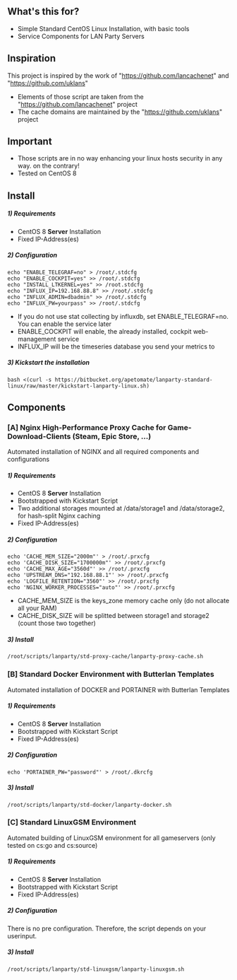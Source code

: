 ## What's this for?

* Simple Standard CentOS Linux Installation, with basic tools
* Service Components for LAN Party Servers

## Inspiration

This project is inspired by the work of "https://github.com/lancachenet" and "https://github.com/uklans"

* Elements of those script are taken from the "https://github.com/lancachenet" project
* The cache domains are maintained by the "https://github.com/uklans" project

## Important

* Those scripts are in no way enhancing your linux hosts security in any way. on the contrary!
* Tested on CentOS 8

## Install
##### 1) Requirements
* CentOS 8 **Server** Installation
* Fixed IP-Address(es)
##### 2) Configuration
```shell
echo "ENABLE_TELEGRAF=no" > /root/.stdcfg
echo "ENABLE_COCKPIT=yes" >> /root/.stdcfg
echo "INSTALL_LTKERNEL=yes" >> /root.stdcfg
echo "INFLUX_IP=192.168.88.8" >> /root/.stdcfg
echo "INFLUX_ADMIN=dbadmin" >> /root/.stdcfg
echo "INFLUX_PW=yourpass" >> /root/.stdcfg
```
* If you do not use stat collecting by influxdb, set ENABLE_TELEGRAF=no. You can enable the service later
* ENABLE_COCKPIT will enable, the already installed, cockpit web-management service
* INFLUX_IP will be the timeseries database you send your metrics to
##### 3) Kickstart the installation
```shell
bash <(curl -s https://bitbucket.org/apetomate/lanparty-standard-linux/raw/master/kickstart-lanparty-linux.sh)
```
## Components
### [A] Nginx High-Performance Proxy Cache for Game-Download-Clients (Steam, Epic Store, ...)
Automated installation of NGINX and all required components and configurations
##### 1) Requirements
* CentOS 8 **Server** Installation
* Bootstrapped with Kickstart Script
* Two additional storages mounted at /data/storage1 and /data/storage2, for hash-split Nginx caching
* Fixed IP-Address(es)
##### 2) Configuration
```shell
echo 'CACHE_MEM_SIZE="2000m"' > /root/.prxcfg
echo 'CACHE_DISK_SIZE="1700000m"' >> /root/.prxcfg
echo 'CACHE_MAX_AGE="3560d"' >> /root/.prxcfg
echo 'UPSTREAM_DNS="192.168.88.1"' >> /root/.prxcfg
echo 'LOGFILE_RETENTION="3560"' >> /root/.prxcfg
echo 'NGINX_WORKER_PROCESSES="auto"' >> /root/.prxcfg
```
* CACHE_MEM_SIZE is the keys_zone memory cache only (do not allocate all your RAM)
* CACHE_DISK_SIZE will be splitted between storage1 and storage2 (count those two together)
##### 3) Install
```shell
/root/scripts/lanparty/std-proxy-cache/lanparty-proxy-cache.sh
```
### [B] Standard Docker Environment with Butterlan Templates
Automated installation of DOCKER and PORTAINER with Butterlan Templates
##### 1) Requirements
* CentOS 8 **Server** Installation
* Bootstrapped with Kickstart Script
* Fixed IP-Address(es)
##### 2) Configuration
```shell
echo 'PORTAINER_PW="password"' > /root/.dkrcfg
```
##### 3) Install
```shell
/root/scripts/lanparty/std-docker/lanparty-docker.sh
```
### [C] Standard LinuxGSM Environment
Automated building of LinuxGSM environment for all gameservers (only tested on cs:go and cs:source)
##### 1) Requirements
* CentOS 8 **Server** Installation
* Bootstrapped with Kickstart Script
* Fixed IP-Address(es)
##### 2) Configuration
There is no pre configuration. Therefore, the script depends on your userinput.
##### 3) Install
```shell
/root/scripts/lanparty/std-linuxgsm/lanparty-linuxgsm.sh
```
